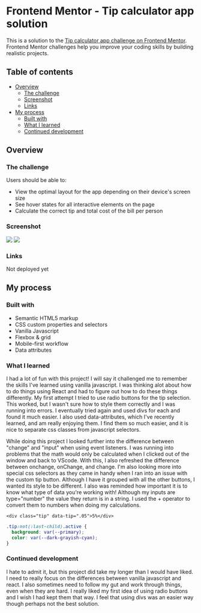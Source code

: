 # Frontend Mentor - Tip calculator app solution

This is a solution to the [Tip calculator app challenge on Frontend Mentor](https://www.frontendmentor.io/challenges/tip-calculator-app-ugJNGbJUX). Frontend Mentor challenges help you improve your coding skills by building realistic projects.

## Table of contents

- [Overview](#overview)
  - [The challenge](#the-challenge)
  - [Screenshot](#screenshot)
  - [Links](#links)
- [My process](#my-process)
  - [Built with](#built-with)
  - [What I learned](#what-i-learned)
  - [Continued development](#continued-development)

## Overview

### The challenge

Users should be able to:

- View the optimal layout for the app depending on their device's screen size
- See hover states for all interactive elements on the page
- Calculate the correct tip and total cost of the bill per person

### Screenshot

![](/screenshots/desktop.png)
![](/screenshots/mobile.png)

### Links

Not deployed yet

## My process

### Built with

- Semantic HTML5 markup
- CSS custom properties and selectors
- Vanilla Javascript
- Flexbox & grid
- Mobile-first workflow
- Data attributes

### What I learned

I had a lot of fun with this project! I will say it challenged me to remember the skills I've learned using vanilla javascript. I was thinking alot about how to do things using React and had to figure out how to do these things differently. My first attempt I tried to use radio buttons for the tip selection. This worked, but I wasn't sure how to style them correctly and I was running into errors. I eventually tried again and used divs for each and found it much easier. I also used data-attributes, which I've recently learned, and am really enjoying them. I find them so much easier, and it is nice to separate css classes from javascript selectors.

While doing this project I looked further into the difference between "change" and "input" when using event listeners. I was running into problems that the math would only be calculated when I clicked out of the window and back to VScode. With this, I also refreshed the difference between onchange, onChange, and change. I'm also looking more into special css selectors as they came in handy when I ran into an issue with the custom tip button. Although I have it grouped with all the other buttons, I wanted its style to be different. I also was reminded how important it is to know what type of data you're working with! Although my inputs are type="number" the value they return is in a string. I used the + operator to convert them to numbers when doing my calculations.

```
<div class="tip" data-tip=".05">5%</div>
```

```css
.tip:not(:last-child).active {
  background: var(--primary);
  color: var(--dark-grayish-cyan);
}
```

### Continued development

I hate to admit it, but this project did take my longer than I would have liked. I need to really focus on the differences between vanilla javascript and react. I also sometimes need to follow my gut and work through things, even when they are hard. I really liked my first idea of using radio buttons and I wish I had kept them that way. I feel that using divs was an easier way though perhaps not the best solution.
